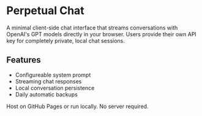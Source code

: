 # Perpetual Chat

A minimal client-side chat interface that streams conversations with OpenAI's GPT models directly in your browser. Users provide their own API key for completely private, local chat sessions.

## Features
- Configureable system prompt
- Streaming chat responses
- Local conversation persistence
- Daily automatic backups

Host on GitHub Pages or run locally. No server required.
